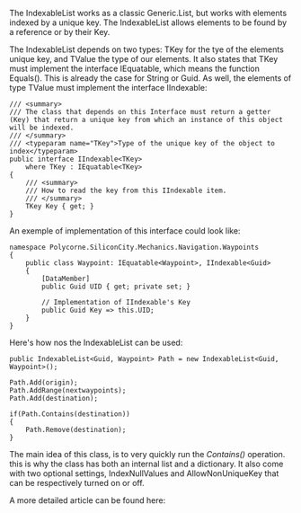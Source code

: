 ﻿The IndexableList works as a classic Generic.List, but works with elements indexed by a unique key. The IndexableList allows elements to be found by a reference or by their Key.

The IndexableList depends on two types: TKey for the tye of the elements unique key, and TValue the type of our elements. It also states that TKey must implement the interface IEquatable, which means the function Equals(). This is already the case for String or Guid. As well, the elements of type TValue must implement the interface IIndexable:

```
/// <summary>
/// The class that depends on this Interface must return a getter (Key) that return a unique key from which an instance of this object will be indexed.
/// </summary>
/// <typeparam name="TKey">Type of the unique key of the object to index</typeparam>
public interface IIndexable<TKey> 
	where TKey : IEquatable<TKey>
{
	/// <summary>
	/// How to read the key from this IIndexable item.
	/// </summary>
	TKey Key { get; }
}
```

An exemple of implementation of this interface could look like:
```
namespace Polycorne.SiliconCity.Mechanics.Navigation.Waypoints
{
    public class Waypoint: IEquatable<Waypoint>, IIndexable<Guid>
    {
        [DataMember]
        public Guid UID { get; private set; }

        // Implementation of IIndexable's Key
        public Guid Key => this.UID;
    }
}
```
Here's how nos the IndexableList can be used:
```
public IndexableList<Guid, Waypoint> Path = new IndexableList<Guid, Waypoint>();

Path.Add(origin);
Path.AddRange(nextwaypoints);
Path.Add(destination);

if(Path.Contains(destination))
{
    Path.Remove(destination);
}
```
The main idea of this class, is to very quickly run the *Contains()* operation. this is why the class has both an internal list and a dictionary. It also come with two optional settings, IndexNullValues and AllowNonUniqueKey that can be respectively turned on or off.

A more detailed article can be found here: 